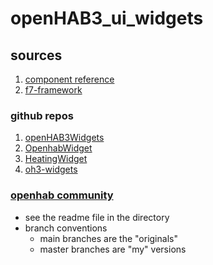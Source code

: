 # openHAB3_ui_widgets

## sources
1. [component reference](https://www.openhab.org/docs/ui/components/)
1. [f7-framework](https://framework7.io/docs/range-slider#param-verticalReversed)

### github repos

1. [openHAB3Widgets](https://github.com/BangerTech/openHAB3Widgets)
1. [OpenhabWidget](https://github.com/massimilianocasini/OpenhabWidget)
1. [HeatingWidget](https://github.com/NRquadrat/oh3-widgetHeating)
1. [oh3-widgets](git@github.com:Rosi2143/oh3-widgets.git)

### [openhab community](https://community.openhab.org/)
- see the readme file in the directory
- branch conventions
   - main branches are the "originals"
   - master branches are "my" versions